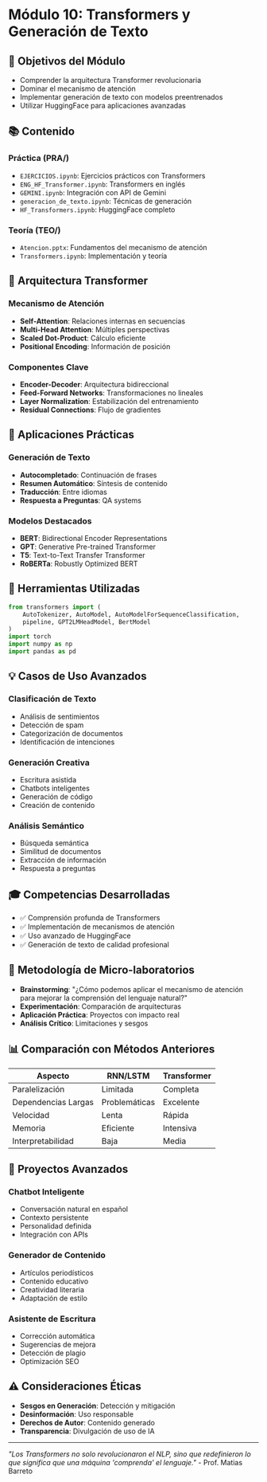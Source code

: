 # Módulo 10: Transformers y Generación de Texto

## 🎯 Objetivos del Módulo

- Comprender la arquitectura Transformer revolucionaria
- Dominar el mecanismo de atención
- Implementar generación de texto con modelos preentrenados
- Utilizar HuggingFace para aplicaciones avanzadas

## 📚 Contenido

### Práctica (PRA/)
- `EJERCICIOS.ipynb`: Ejercicios prácticos con Transformers
- `ENG_HF_Transformer.ipynb`: Transformers en inglés
- `GEMINI.ipynb`: Integración con API de Gemini
- `generacion_de_texto.ipynb`: Técnicas de generación
- `HF_Transformers.ipynb`: HuggingFace completo

### Teoría (TEO/)
- `Atencion.pptx`: Fundamentos del mecanismo de atención
- `Transformers.ipynb`: Implementación y teoría

## 🔄 Arquitectura Transformer

### Mecanismo de Atención
- **Self-Attention**: Relaciones internas en secuencias
- **Multi-Head Attention**: Múltiples perspectivas
- **Scaled Dot-Product**: Cálculo eficiente
- **Positional Encoding**: Información de posición

### Componentes Clave
- **Encoder-Decoder**: Arquitectura bidireccional
- **Feed-Forward Networks**: Transformaciones no lineales
- **Layer Normalization**: Estabilización del entrenamiento
- **Residual Connections**: Flujo de gradientes

## 🚀 Aplicaciones Prácticas

### Generación de Texto
- **Autocompletado**: Continuación de frases
- **Resumen Automático**: Síntesis de contenido
- **Traducción**: Entre idiomas
- **Respuesta a Preguntas**: QA systems

### Modelos Destacados
- **BERT**: Bidirectional Encoder Representations
- **GPT**: Generative Pre-trained Transformer
- **T5**: Text-to-Text Transfer Transformer
- **RoBERTa**: Robustly Optimized BERT

## 🔧 Herramientas Utilizadas

```python
from transformers import (
    AutoTokenizer, AutoModel, AutoModelForSequenceClassification,
    pipeline, GPT2LMHeadModel, BertModel
)
import torch
import numpy as np
import pandas as pd
```

## 💡 Casos de Uso Avanzados

### Clasificación de Texto
- Análisis de sentimientos
- Detección de spam
- Categorización de documentos
- Identificación de intenciones

### Generación Creativa
- Escritura asistida
- Chatbots inteligentes
- Generación de código
- Creación de contenido

### Análisis Semántico
- Búsqueda semántica
- Similitud de documentos
- Extracción de información
- Respuesta a preguntas

## 🎓 Competencias Desarrolladas

- ✅ Comprensión profunda de Transformers
- ✅ Implementación de mecanismos de atención
- ✅ Uso avanzado de HuggingFace
- ✅ Generación de texto de calidad profesional

## 🎯 Metodología de Micro-laboratorios

- **Brainstorming**: "¿Cómo podemos aplicar el mecanismo de atención para mejorar la comprensión del lenguaje natural?"
- **Experimentación**: Comparación de arquitecturas
- **Aplicación Práctica**: Proyectos con impacto real
- **Análisis Crítico**: Limitaciones y sesgos

## 📊 Comparación con Métodos Anteriores

| Aspecto | RNN/LSTM | Transformer |
|---------|----------|-------------|
| Paralelización | Limitada | Completa |
| Dependencias Largas | Problemáticas | Excelente |
| Velocidad | Lenta | Rápida |
| Memoria | Eficiente | Intensiva |
| Interpretabilidad | Baja | Media |

## 🌟 Proyectos Avanzados

### Chatbot Inteligente
- Conversación natural en español
- Contexto persistente
- Personalidad definida
- Integración con APIs

### Generador de Contenido
- Artículos periodísticos
- Contenido educativo
- Creatividad literaria
- Adaptación de estilo

### Asistente de Escritura
- Corrección automática
- Sugerencias de mejora
- Detección de plagio
- Optimización SEO

## ⚠️ Consideraciones Éticas

- **Sesgos en Generación**: Detección y mitigación
- **Desinformación**: Uso responsable
- **Derechos de Autor**: Contenido generado
- **Transparencia**: Divulgación de uso de IA

---
*"Los Transformers no solo revolucionaron el NLP, sino que redefinieron lo que significa que una máquina 'comprenda' el lenguaje."* - Prof. Matias Barreto
